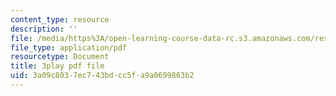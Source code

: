 ```yaml
---
content_type: resource
description: ''
file: /media/https%3A/open-learning-course-data-rc.s3.amazonaws.com/res-9-003-brains-minds-and-machines-summer-course-summer-2015/3a09c8037ec743bdcc5fa9a0699863b2_FRoD9TOJxso.pdf
file_type: application/pdf
resourcetype: Document
title: 3play pdf file
uid: 3a09c803-7ec7-43bd-cc5f-a9a0699863b2
---
```

